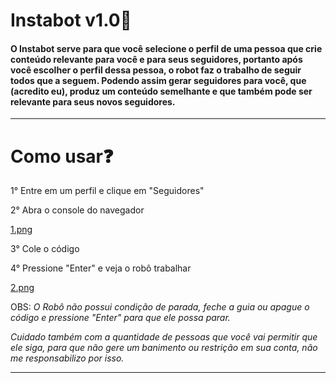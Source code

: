 # Instabot ​v​1​.​0:robot: 

#### O Instabot serve para que você selecione o perfil de uma pessoa que crie conteúdo relevante para você e para seus seguidores, portanto após você escolher o perfil dessa pessoa, o robot faz o trabalho de seguir todos que a seguem. Podendo assim gerar seguidores para você, que (acredito eu), produz um conteúdo semelhante e que também pode ser relevante para seus novos seguidores.

----------------------------

# Como usar:question:



1° Entre em um perfil e clique em "Seguidores"

2° Abra o console do navegador

[1.png](https://github.com/brennorichard/InstaBot-V1.0/blob/main/assets/1.png)

3° Cole o código

4° Pressione "Enter" e veja o robô trabalhar

[2.png](https://github.com/brennorichard/InstaBot-V1.0/blob/main/assets/2.png)



OBS: *O Robô não possui condição de parada, feche a guia ou apague o código e pressione "Enter" para que ele possa parar.*

*Cuidado também com a quantidade de pessoas que você vai permitir que ele siga, para que não gere um banimento ou restrição em sua conta, não me responsabilizo por isso.*

------------------------------------------


